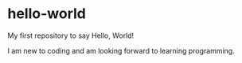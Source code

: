 # hello-world
My first repository to say Hello, World!

I am new to coding and am looking forward to learning programming.

